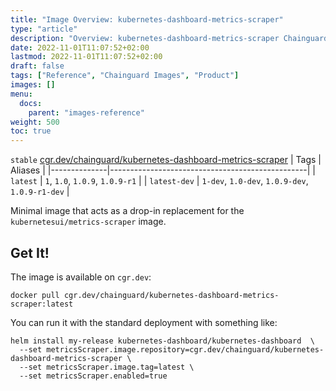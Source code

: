 ```yaml
---
title: "Image Overview: kubernetes-dashboard-metrics-scraper"
type: "article"
description: "Overview: kubernetes-dashboard-metrics-scraper Chainguard Images"
date: 2022-11-01T11:07:52+02:00
lastmod: 2022-11-01T11:07:52+02:00
draft: false
tags: ["Reference", "Chainguard Images", "Product"]
images: []
menu:
  docs:
    parent: "images-reference"
weight: 500
toc: true
---
```


`stable` [cgr.dev/chainguard/kubernetes-dashboard-metrics-scraper](https://github.com/chainguard-images/images/tree/main/images/kubernetes-dashboard-metrics-scraper)
| Tags         | Aliases                                         |
|--------------|-------------------------------------------------|
| `latest`     | `1`, `1.0`, `1.0.9`, `1.0.9-r1`                 |
| `latest-dev` | `1-dev`, `1.0-dev`, `1.0.9-dev`, `1.0.9-r1-dev` |



Minimal image that acts as a drop-in replacement for the `kubernetesui/metrics-scraper` image.

## Get It!

The image is available on `cgr.dev`:

```
docker pull cgr.dev/chainguard/kubernetes-dashboard-metrics-scraper:latest
```

You can run it with the standard deployment with something like:

```
helm install my-release kubernetes-dashboard/kubernetes-dashboard  \
  --set metricsScraper.image.repository=cgr.dev/chainguard/kubernetes-dashboard-metrics-scraper \
  --set metricsScraper.image.tag=latest \
  --set metricsScraper.enabled=true
```


